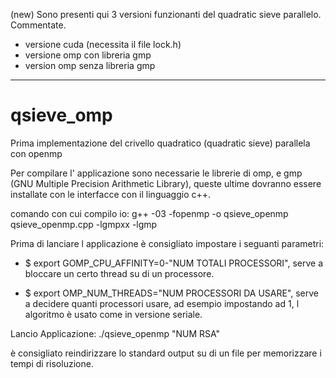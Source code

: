 (new)
Sono presenti qui 3 versioni  funzionanti del quadratic sieve parallelo.
Commentate.

- versione cuda (necessita il file lock.h)
- versione omp con libreria gmp
- version omp senza libreria gmp

______________________________________________________________________


qsieve_omp
==========

Prima implementazione del crivello quadratico (quadratic sieve) parallela con openmp

Per compilare l' applicazione sono necessarie le librerie di omp, e gmp (GNU Multiple Precision Arithmetic Library), queste ultime dovranno essere installate con le interfacce con il linguaggio c++.

comando con cui compilo io:
g++ -03 -fopenmp -o qsieve_openmp qsieve_openmp.cpp -lgmpxx -lgmp

Prima di lanciare l applicazione è consigliato impostare i seguanti parametri:

- $ export GOMP_CPU_AFFINITY=0-"NUM TOTALI PROCESSORI", serve a bloccare un certo thread su di un processore.

- $ export OMP_NUM_THREADS="NUM PROCESSORI DA USARE", serve a decidere quanti processori usare, ad esempio impostando ad 1, l algoritmo è usato come in versione seriale.

Lancio Applicazione:
./qsieve_openmp "NUM RSA"

è consigliato reindirizzare lo standard output su di un file per memorizzare i tempi di risoluzione.


